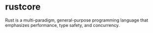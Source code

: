 # rustcore
Rust is a multi-paradigm, general-purpose programming language that emphasizes performance, type safety, and concurrency.